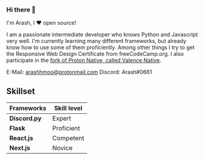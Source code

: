 ### Hi there 👋
I'm Arash, I ❤︎ open source!

I am a passionate intermediate developer who knows Python and Javascript very well. I'm currently learning many different frameworks, but already know how to use some of them proficiently. Among other things I try to get the Responsive Web Design Certificate from freeCodeCamp.org. I also participate in the [fork of Proton Native, called Valence Native](https://github.com/valence-native/valence-native).

E-Mail: arashhmoo@protonmail.com
Discord: Arash#0661

## Skillset

| Frameworks     | Skill level |
| ---------      | ----------- |
| **Discord.py** | Expert      |
| **Flask**      | Proficient  |
| **React.js**   | Competent   |
| **Next.js**    | Novice      |
